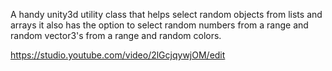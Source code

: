 A handy unity3d utility class that helps select random objects from lists and arrays it also has the option to select random numbers from a range and random vector3's from a range and random colors.

https://studio.youtube.com/video/2lGcjqywjOM/edit
